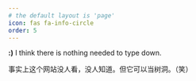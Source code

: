 ```yaml
---
# the default layout is 'page'
icon: fas fa-info-circle
order: 5
---
```


**:)**  I think there is nothing needed to type down.

事实上这个网站没人看，没人知道。但它可以当树洞。（笑）

